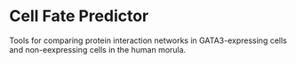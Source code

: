 # Cell Fate Predictor

Tools for comparing protein interaction networks in GATA3-expressing cells and non-eexpressing cells in the human morula.
